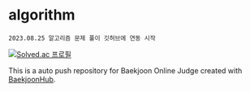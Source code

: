 # algorithm

`2023.08.25 알고리즘 문제 풀이 깃허브에 연동 시작`

[![Solved.ac 프로필](http://mazassumnida.wtf/api/v2/generate_badge?boj=naeb0099)](https://solved.ac/naeb0099)


This is a auto push repository for Baekjoon Online Judge created with [BaekjoonHub](https://github.com/BaekjoonHub/BaekjoonHub).
